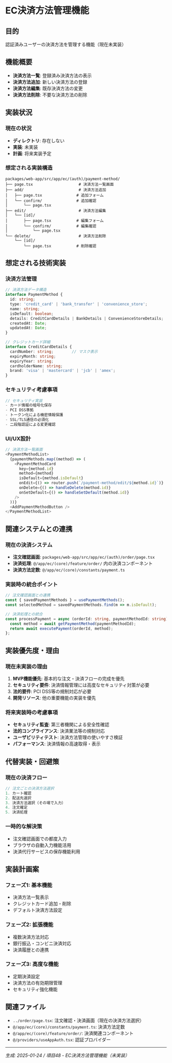 # EC決済方法管理機能

## 目的
認証済みユーザーの決済方法を管理する機能（現在未実装）

## 機能概要
- **決済方法一覧**: 登録済み決済方法の表示
- **決済方法追加**: 新しい決済方法の登録
- **決済方法編集**: 既存決済方法の変更
- **決済方法削除**: 不要な決済方法の削除

## 実装状況

### 現在の状況
- **ディレクトリ**: 存在しない
- **実装**: 未実装
- **計画**: 将来実装予定

### 想定される実装構造
```
packages/web-app/src/app/ec/(auth)/payment-method/
├── page.tsx                    # 決済方法一覧画面
├── add/                        # 決済方法追加
│   ├── page.tsx               # 追加フォーム
│   └── confirm/               # 追加確認
│       └── page.tsx
├── edit/                       # 決済方法編集
│   └── [id]/
│       ├── page.tsx           # 編集フォーム
│       └── confirm/           # 編集確認
│           └── page.tsx
└── delete/                     # 決済方法削除
    └── [id]/
        └── page.tsx           # 削除確認
```

## 想定される技術実装

### 決済方法管理
```typescript
// 決済方法データ構造
interface PaymentMethod {
  id: string;
  type: 'credit_card' | 'bank_transfer' | 'convenience_store';
  name: string;
  isDefault: boolean;
  details: CreditCardDetails | BankDetails | ConvenienceStoreDetails;
  createdAt: Date;
  updatedAt: Date;
}

// クレジットカード詳細
interface CreditCardDetails {
  cardNumber: string;        // マスク表示
  expiryMonth: string;
  expiryYear: string;
  cardholderName: string;
  brand: 'visa' | 'mastercard' | 'jcb' | 'amex';
}
```

### セキュリティ考慮事項
```typescript
// セキュリティ実装
- カード情報の暗号化保存
- PCI DSS準拠
- トークン化による機密情報保護
- SSL/TLS通信の必須化
- 二段階認証による変更確認
```

### UI/UX設計
```typescript
// 決済方法一覧画面
<PaymentMethodList>
  {paymentMethods.map((method) => (
    <PaymentMethodCard
      key={method.id}
      method={method}
      isDefault={method.isDefault}
      onEdit={() => router.push(`/payment-method/edit/${method.id}`)}
      onDelete={() => handleDelete(method.id)}
      onSetDefault={() => handleSetDefault(method.id)}
    />
  ))}
  <AddPaymentMethodButton />
</PaymentMethodList>
```

## 関連システムとの連携

### 現在の決済システム
- **注文確認画面**: `packages/web-app/src/app/ec/(auth)/order/page.tsx`
- **決済処理**: `@/app/ec/(core)/feature/order/` 内の決済コンポーネント
- **決済方法定数**: `@/app/ec/(core)/constants/payment.ts`

### 実装時の統合ポイント
```typescript
// 注文確認画面との連携
const { savedPaymentMethods } = usePaymentMethods();
const selectedMethod = savedPaymentMethods.find(m => m.isDefault);

// 決済処理との統合
const processPayment = async (orderId: string, paymentMethodId: string) => {
  const method = await getPaymentMethod(paymentMethodId);
  return await executePayment(orderId, method);
};
```

## 実装優先度・理由

### 現在未実装の理由
1. **MVP機能優先**: 基本的な注文・決済フローの完成を優先
2. **セキュリティ要件**: 決済情報管理には高度なセキュリティ対策が必要
3. **法的要件**: PCI DSS等の規制対応が必要
4. **開発リソース**: 他の重要機能の実装を優先

### 将来実装時の考慮事項
- **セキュリティ監査**: 第三者機関による安全性確認
- **法的コンプライアンス**: 決済業法等の規制対応
- **ユーザビリティテスト**: 決済方法管理の使いやすさ検証
- **パフォーマンス**: 決済情報の高速取得・表示

## 代替実装・回避策

### 現在の決済フロー
```typescript
// 注文ごとの決済方法選択
1. カート確認
2. 配送先選択
3. 決済方法選択（その場で入力）
4. 注文確定
5. 決済処理
```

### 一時的な解決策
- 注文確認画面での都度入力
- ブラウザの自動入力機能活用
- 決済代行サービスの保存機能利用

## 実装計画案

### フェーズ1: 基本機能
- 決済方法一覧表示
- クレジットカード追加・削除
- デフォルト決済方法設定

### フェーズ2: 拡張機能
- 複数決済方法対応
- 銀行振込・コンビニ決済対応
- 決済履歴との連携

### フェーズ3: 高度な機能
- 定期決済設定
- 決済方法の有効期限管理
- セキュリティ強化機能

## 関連ファイル
- `../order/page.tsx`: 注文確認・決済画面（現在の決済方法選択）
- `@/app/ec/(core)/constants/payment.ts`: 決済方法定数
- `@/app/ec/(core)/feature/order/`: 決済関連コンポーネント
- `@/providers/useAppAuth.tsx`: 認証プロバイダー

---
*生成: 2025-01-24 / 項目48 - EC決済方法管理機能（未実装）* 